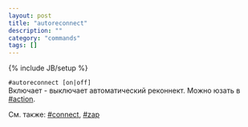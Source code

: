 ```yaml
---
layout: post
title: "autoreconnect"
description: ""
category: "commands"
tags: []
---
```

{% include JB/setup %}

`#autoreconnect [on|off]`   
Включает - выключает автоматический реконнект. Можно юзать в [#action](#action).

См. также: [#connect](#connect), [#zap](#zap)